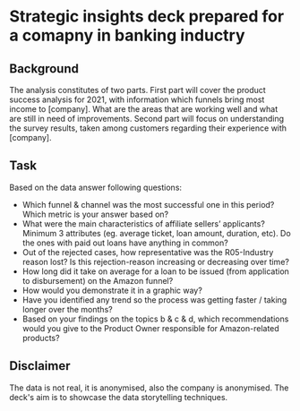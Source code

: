 # Strategic insights deck prepared for a comapny in banking inductry

## Background

The analysis constitutes of two parts. First part will cover the product success analysis for 2021, with information which funnels bring most income to [company]. What are the areas that are working well and what are still in need of improvements. Second part will focus on understanding the survey results, taken among customers regarding their experience with [company].


## Task
Based on the data answer following questions:
* Which funnel & channel was the most successful one in this period? Which metric is your answer based on? 
* What were the main characteristics of affiliate sellers’ applicants? Minimum 3 attributes (eg. average ticket, loan amount, duration, etc). Do the ones with paid out loans have anything in common? 
* Out of the rejected cases, how representative was the R05-Industry reason lost? Is this rejection-reason increasing or decreasing over time? 
* How long did it take on average for a loan to be issued (from application to disbursement) on the Amazon funnel? 
* How would you demonstrate it in a graphic way? 
* Have you identified any trend so the process was getting faster / taking longer over the months? 
* Based on your findings on the topics b & c & d, which recommendations would you give to the Product Owner responsible for Amazon-related products? 

## Disclaimer
The data is not real, it is anonymised, also the company is anonymised. The deck's aim is to showcase the data storytelling techniques.
